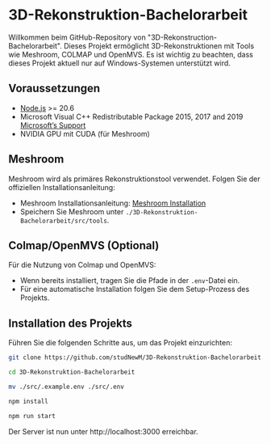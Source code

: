# 3D-Rekonstruktion-Bachelorarbeit

Willkommen beim GitHub-Repository von "3D-Rekonstruction-Bachelorarbeit". Dieses Projekt ermöglicht 3D-Rekonstruktionen mit Tools wie Meshroom, COLMAP und OpenMVS. Es ist wichtig zu beachten, dass dieses Projekt aktuell nur auf Windows-Systemen unterstützt wird.

## Voraussetzungen

- [Node.js](https://nodejs.org/en/download) >= 20.6
- Microsoft Visual C++ Redistributable Package 2015, 2017 and 2019 [Microsoft’s Support](https://support.microsoft.com/en-us/help/2977003/the-latest-supported-visual-c-downloads.)
- NVIDIA GPU mit CUDA (für Meshroom)

## Meshroom

Meshroom wird als primäres Rekonstruktionstool verwendet. Folgen Sie der offiziellen Installationsanleitung:

- Meshroom Installationsanleitung: [Meshroom Installation](https://meshroom-manual.readthedocs.io/en/bibtex1/install/install.html)
- Speichern Sie Meshroom unter `./3D-Rekonstruktion-Bachelorarbeit/src/tools`.

## Colmap/OpenMVS (Optional)

Für die Nutzung von Colmap und OpenMVS:

- Wenn bereits installiert, tragen Sie die Pfade in der `.env`-Datei ein.
- Für eine automatische Installation folgen Sie dem Setup-Prozess des Projekts.

## Installation des Projekts

Führen Sie die folgenden Schritte aus, um das Projekt einzurichten:

```bash
git clone https://github.com/studNewM/3D-Rekonstruktion-Bachelorarbeit.git
```

```bash
cd 3D-Rekonstruktion-Bachelorarbeit
```

```bash
mv ./src/.example.env ./src/.env
```

```bash
npm install
```

```bash
npm run start
```

Der Server ist nun unter http://localhost:3000 erreichbar.
